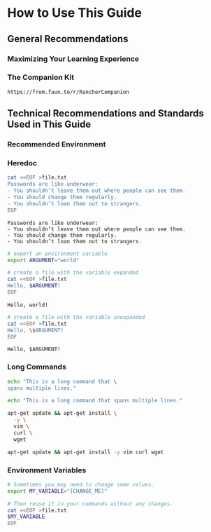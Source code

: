 # How to Use This Guide 


## General Recommendations


### Maximizing Your Learning Experience 


### The Companion Kit


```plaintext
https://from.faun.to/r/RancherCompanion
```


## Technical Recommendations and Standards Used in This Guide


### Recommended Environment


### Heredoc


```bash
cat <<EOF >file.txt
Passwords are like underwear: 
- You shouldn’t leave them out where people can see them. 
- You should change them regularly. 
- You shouldn’t loan them out to strangers.
EOF
```


```plaintext
Passwords are like underwear:
- You shouldn’t leave them out where people can see them.
- You should change them regularly.
- You shouldn’t loan them out to strangers.
```


```bash
# export an environment variable
export ARGUMENT="world"

# create a file with the variable expanded
cat <<EOF >file.txt
Hello, $ARGUMENT!
EOF
```


```plaintext
Hello, world!
```


```bash
# create a file with the variable unexpanded
cat <<EOF >file.txt
Hello, \$ARGUMENT!
EOF
```


```plaintext
Hello, $ARGUMENT!
```


### Long Commands


```bash
echo "This is a long command that \
spans multiple lines."
```


```bash
echo "This is a long command that spans multiple lines."
```


```bash
apt-get update && apt-get install \
  -y \
  vim \
  curl \
  wget
```


```bash
apt-get update && apt-get install -y vim curl wget
```


### Environment Variables


```bash
# Sometimes you may need to change some values.
export MY_VARIABLE="[CHANGE_ME]"
```


```bash
# Then reuse it in your commands without any changes.
cat <<EOF >file.txt
$MY_VARIABLE
EOF
```